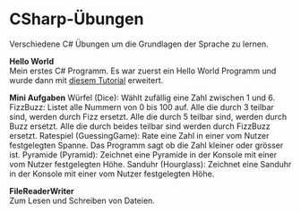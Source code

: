 # CSharp-Übungen
Verschiedene C# Übungen um die Grundlagen der Sprache zu lernen.

**Hello World**  
Mein erstes C# Programm. Es war zuerst ein Hello World Programm und wurde dann mit [diesem Tutorial](https://learn.microsoft.com/en-us/dotnet/core/tutorials/with-visual-studio?pivots=dotnet-6-0) erweitert.

**Mini Aufgaben**
Würfel (Dice): Wählt zufällig eine Zahl zwischen 1 und 6.
FizzBuzz: Listet alle Nummern von 0 bis 100 auf. Alle die durch 3 teilbar sind, werden durch Fizz ersetzt. Alle die durch 5 teilbar sind, werden durch Buzz ersetzt. Alle die durch beides teilbar sind werden durch FizzBuzz ersetzt.
Ratespiel (GuessingGame): Rate eine Zahl in einer vom Nutzer festgelegten Spanne. Das Programm sagt ob die Zahl kleiner oder grösser ist.
Pyramide (Pyramid): Zeichnet eine Pyramide in der Konsole mit einer vom Nutzer festgelegten Höhe. 
Sanduhr (Hourglass): Zeichnet eine Sanduhr in der Konsole mit einer vom Nutzer festgelegten Höhe.

**FileReaderWriter**  
Zum Lesen und Schreiben von Dateien.
